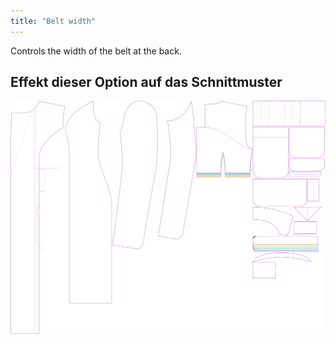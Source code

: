 ```yaml
---
title: "Belt width"
---
```


Controls the width of the belt at the back.

## Effekt dieser Option auf das Schnittmuster

![This image shows the effect of this option by superimposing several variants that have a different value for this option](carlita_beltwidth_sample.svg "Effect of this option on the pattern")

